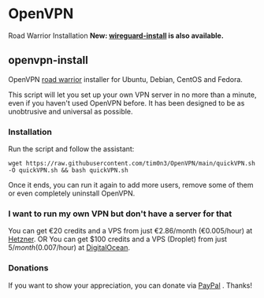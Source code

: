 # OpenVPN
Road Warrior Installation
**New: [wireguard-install](https://github.com/tim0n3/wireguard) is also available.**

## openvpn-install
OpenVPN [road warrior](http://en.wikipedia.org/wiki/Road_warrior_%28computing%29) installer for Ubuntu, Debian, CentOS and Fedora.

This script will let you set up your own VPN server in no more than a minute, even if you haven't used OpenVPN before. It has been designed to be as unobtrusive and universal as possible.

### Installation
Run the script and follow the assistant:

`wget https://raw.githubusercontent.com/tim0n3/OpenVPN/main/quickVPN.sh -O quickVPN.sh && bash quickVPN.sh`

Once it ends, you can run it again to add more users, remove some of them or even completely uninstall OpenVPN.

### I want to run my own VPN but don't have a server for that
You can get €20 credits and a VPS from just €2.86/month (€0.005/hour) at [Hetzner](https://hetzner.cloud/?ref=lW5DRok8tHpb).
OR
You can get $100 credits and a VPS (Droplet) from just $5/month ($0.007/hour) at [DigitalOcean](https://m.do.co/c/212bea11424f).

### Donations

If you want to show your appreciation, you can donate via [PayPal](https://www.paypal.com/donate?hosted_button_id=ULMMXE4DLQVZS) . Thanks!

